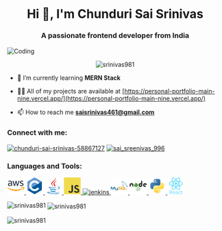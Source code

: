 <h1 align="center">Hi 👋, I'm Chunduri Sai Srinivas</h1>
<h3 align="center">A passionate frontend developer from India</h3>
<img align="center" alt="Coding" width="400" src="https://media.tenor.com/2yeCvRKKWL0AAAAM/spongebob-work.gif"/>

<p align="center"> <img src="https://komarev.com/ghpvc/?username=srinivas981&label=Profile%20views&color=0e75b6&style=flat" alt="srinivas981" /> </p>

- 🌱 I’m currently learning **MERN Stack**

- 👨‍💻 All of my projects are available at [https://personal-portfolio-main-nine.vercel.app/](https://personal-portfolio-main-nine.vercel.app/)

- 📫 How to reach me **saisrinivas461@gmail.com**

<h3 align="left">Connect with me:</h3>
<p align="left">
<a href="https://linkedin.com/in/chunduri-sai-srinivas-58867127" target="blank"><img align="center" src="https://raw.githubusercontent.com/rahuldkjain/github-profile-readme-generator/master/src/images/icons/Social/linked-in-alt.svg" alt="chunduri-sai-srinivas-58867127" height="30" width="40" /></a>
<a href="https://instagram.com/sai_sreenivas_996" target="blank"><img align="center" src="https://raw.githubusercontent.com/rahuldkjain/github-profile-readme-generator/master/src/images/icons/Social/instagram.svg" alt="sai_sreenivas_996" height="30" width="40" /></a>
</p>

<h3 align="left">Languages and Tools:</h3>
<p align="left"> <a href="https://aws.amazon.com" target="_blank" rel="noreferrer"> <img src="https://raw.githubusercontent.com/devicons/devicon/master/icons/amazonwebservices/amazonwebservices-original-wordmark.svg" alt="aws" width="40" height="40"/> </a> <a href="https://www.cprogramming.com/" target="_blank" rel="noreferrer"> <img src="https://raw.githubusercontent.com/devicons/devicon/master/icons/c/c-original.svg" alt="c" width="40" height="40"/> </a> <a href="https://www.java.com" target="_blank" rel="noreferrer"> <img src="https://raw.githubusercontent.com/devicons/devicon/master/icons/java/java-original.svg" alt="java" width="40" height="40"/> </a> <a href="https://developer.mozilla.org/en-US/docs/Web/JavaScript" target="_blank" rel="noreferrer"> <img src="https://raw.githubusercontent.com/devicons/devicon/master/icons/javascript/javascript-original.svg" alt="javascript" width="40" height="40"/> </a> <a href="https://www.jenkins.io" target="_blank" rel="noreferrer"> <img src="https://www.vectorlogo.zone/logos/jenkins/jenkins-icon.svg" alt="jenkins" width="40" height="40"/> </a> <a href="https://www.mysql.com/" target="_blank" rel="noreferrer"> <img src="https://raw.githubusercontent.com/devicons/devicon/master/icons/mysql/mysql-original-wordmark.svg" alt="mysql" width="40" height="40"/> </a> <a href="https://nodejs.org" target="_blank" rel="noreferrer"> <img src="https://raw.githubusercontent.com/devicons/devicon/master/icons/nodejs/nodejs-original-wordmark.svg" alt="nodejs" width="40" height="40"/> </a> <a href="https://www.python.org" target="_blank" rel="noreferrer"> <img src="https://raw.githubusercontent.com/devicons/devicon/master/icons/python/python-original.svg" alt="python" width="40" height="40"/> </a> <a href="https://reactjs.org/" target="_blank" rel="noreferrer"> <img src="https://raw.githubusercontent.com/devicons/devicon/master/icons/react/react-original-wordmark.svg" alt="react" width="40" height="40"/> </a> </p>

<p><img align="left" src="https://github-readme-stats.vercel.app/api/top-langs?username=srinivas981&show_icons=true&locale=en&layout=compact" alt="srinivas981" /></p>

<p>&nbsp;<img align="center" src="https://github-readme-stats.vercel.app/api?username=srinivas981&show_icons=true&locale=en" alt="srinivas981" /></p>

<p><img align="center" src="https://github-readme-streak-stats.herokuapp.com/?user=srinivas981&" alt="srinivas981" /></p>
